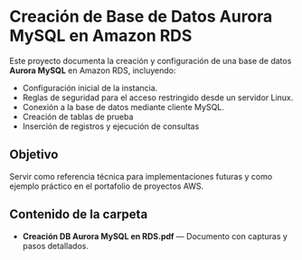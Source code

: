 # Creación de Base de Datos Aurora MySQL en Amazon RDS

Este proyecto documenta la creación y configuración de una base de datos **Aurora MySQL** en Amazon RDS, incluyendo:

- Configuración inicial de la instancia.
- Reglas de seguridad para el acceso restringido desde un servidor Linux.
- Conexión a la base de datos mediante cliente MySQL.
- Creación de tablas de prueba 
- Inserción de registros y ejecución de consultas 

## Objetivo
Servir como referencia técnica para implementaciones futuras y como ejemplo práctico en el portafolio de proyectos AWS.

## Contenido de la carpeta
- **Creación DB Aurora MySQL en RDS.pdf** — Documento con capturas y pasos detallados.

